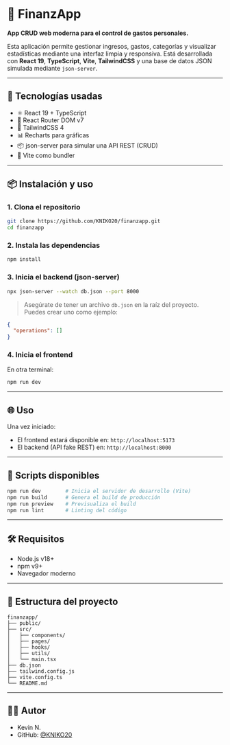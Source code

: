 # 🧾 FinanzApp

**App CRUD web moderna para el control de gastos personales.**

Esta aplicación permite gestionar ingresos, gastos, categorías y visualizar estadísticas mediante una interfaz limpia y responsiva. Está desarrollada con **React 19**, **TypeScript**, **Vite**, **TailwindCSS** y una base de datos JSON simulada mediante `json-server`.

---

## 🚀 Tecnologías usadas

- ⚛️ React 19 + TypeScript
- 🧩 React Router DOM v7
- 🎨 TailwindCSS 4
- 📊 Recharts para gráficas
- 📦 json-server para simular una API REST (CRUD)
- 📁 Vite como bundler

---

## 📦 Instalación y uso

### 1. Clona el repositorio

```bash
git clone https://github.com/KNIKO20/finanzapp.git
cd finanzapp
```

### 2. Instala las dependencias

```bash
npm install
```

### 3. Inicia el backend (json-server)

```bash
npx json-server --watch db.json --port 8000
```

> Asegúrate de tener un archivo `db.json` en la raíz del proyecto.  
> Puedes crear uno como ejemplo:

```json
{
  "operations": []
}
```

### 4. Inicia el frontend

En otra terminal:

```bash
npm run dev
```

---

## 🌐 Uso

Una vez iniciado:

- El frontend estará disponible en: `http://localhost:5173`
- El backend (API fake REST) en: `http://localhost:8000`

---

## 🧪 Scripts disponibles

```bash
npm run dev        # Inicia el servidor de desarrollo (Vite)
npm run build      # Genera el build de producción
npm run preview    # Previsualiza el build
npm run lint       # Linting del código
```

---

## 🛠 Requisitos

- Node.js v18+
- npm v9+
- Navegador moderno

---

## 📁 Estructura del proyecto

```
finanzapp/
├── public/
├── src/
│   ├── components/
│   ├── pages/
│   ├── hooks/
│   ├── utils/
│   └── main.tsx
├── db.json
├── tailwind.config.js
├── vite.config.ts
└── README.md
```

---

## 🧑‍💻 Autor

- Kevin N.  
- GitHub: [@KNIKO20](https://github.com/KNIKO20)
